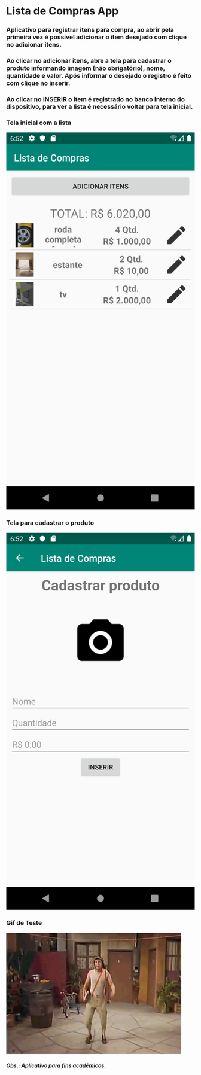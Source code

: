 # Lista de Compras App
### Aplicativo para registrar itens para compra, ao abrir pela primeira vez é possível adicionar o item desejado com clique no adicionar itens.
### Ao clicar no adicionar itens, abre a tela para cadastrar o produto informando imagem (não obrigatório), nome, quantidade e valor. Após informar o desejado o registro é feito com clique no inserir.
### Ao clicar no INSERIR o item é registrado no banco interno do dispositivo, para ver a lista é necessário voltar para tela inicial.  

### Tela inicial com a lista 
 ![](imgsReadme/listaProduto.png)

### Tela para cadastrar o produto
![](imgsReadme/telaCadastroProduto.png)

### Gif de Teste
![](imgsReadme/chavoDancing.gif)
##### Obs.: Aplicativo para fins acadêmicos.
